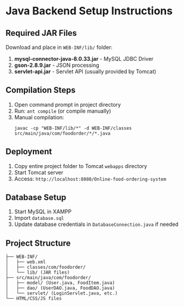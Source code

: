 # Java Backend Setup Instructions

## Required JAR Files
Download and place in `WEB-INF/lib/` folder:
1. **mysql-connector-java-8.0.33.jar** - MySQL JDBC Driver
2. **gson-2.8.9.jar** - JSON processing
3. **servlet-api.jar** - Servlet API (usually provided by Tomcat)

## Compilation Steps
1. Open command prompt in project directory
2. Run: `ant compile` (or compile manually)
3. Manual compilation:
   ```
   javac -cp "WEB-INF/lib/*" -d WEB-INF/classes src/main/java/com/foodorder/*/*.java
   ```

## Deployment
1. Copy entire project folder to Tomcat `webapps` directory
2. Start Tomcat server
3. Access: `http://localhost:8080/Online-food-ordering-system`

## Database Setup
1. Start MySQL in XAMPP
2. Import `database.sql`
3. Update database credentials in `DatabaseConnection.java` if needed

## Project Structure
```
├── WEB-INF/
│   ├── web.xml
│   ├── classes/com/foodorder/
│   └── lib/ (JAR files)
├── src/main/java/com/foodorder/
│   ├── model/ (User.java, FoodItem.java)
│   ├── dao/ (UserDAO.java, FoodDAO.java)
│   └── servlet/ (LoginServlet.java, etc.)
└── HTML/CSS/JS files
```